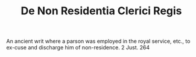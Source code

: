 ---
title: De Non Residentia Clerici Regis
letter: D
permalink: "/definitions/bld-de-non-residentia-clerici-regis.html"
body: An ancient writ where a parson was employed in the royal service, etc., to ex-cuse
  and discharge him of non-residence. 2 Just. 264
published_at: '2018-07-07'
source: Black's Law Dictionary 2nd Ed (1910)
layout: post
---